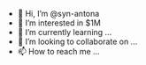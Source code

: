 - 👋 Hi, I’m @syn-antona
- 👀 I’m interested in $1M
- 🌱 I’m currently learning ...
- 💞️ I’m looking to collaborate on ...
- 📫 How to reach me ...

<!---
syn-antona/syn-antona is a ✨ special ✨ repository because its `README.md` (this file) appears on your GitHub profile.
You can click the Preview link to take a look at your changes.
--->
